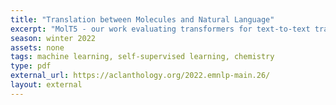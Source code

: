 ```yaml
---
title: "Translation between Molecules and Natural Language"
excerpt: "MolT5 - our work evaluating transformers for text-to-text transfer between natural language and molecular information accepted for oral presentation at EMNLP2022."
season: winter 2022
assets: none
tags: machine learning, self-supervised learning, chemistry
type: pdf
external_url: https://aclanthology.org/2022.emnlp-main.26/
layout: external
---
```


